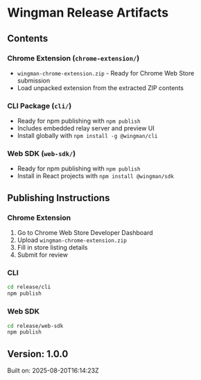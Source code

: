 # Wingman Release Artifacts

## Contents

### Chrome Extension (`chrome-extension/`)
- `wingman-chrome-extension.zip` - Ready for Chrome Web Store submission
- Load unpacked extension from the extracted ZIP contents

### CLI Package (`cli/`)
- Ready for npm publishing with `npm publish`
- Includes embedded relay server and preview UI
- Install globally with `npm install -g @wingman/cli`

### Web SDK (`web-sdk/`)
- Ready for npm publishing with `npm publish`
- Install in React projects with `npm install @wingman/sdk`

## Publishing Instructions

### Chrome Extension
1. Go to Chrome Web Store Developer Dashboard
2. Upload `wingman-chrome-extension.zip`
3. Fill in store listing details
4. Submit for review

### CLI
```bash
cd release/cli
npm publish
```

### Web SDK
```bash
cd release/web-sdk
npm publish
```

## Version: 1.0.0
Built on: 2025-08-20T16:14:23Z
